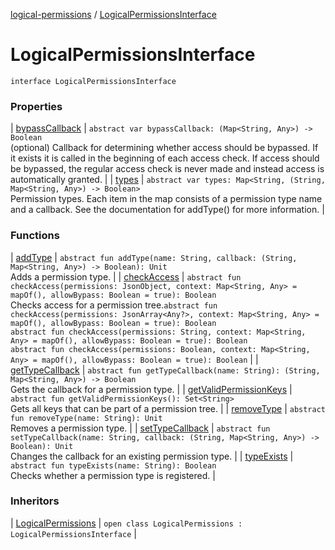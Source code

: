 [logical-permissions](../index.md) / [LogicalPermissionsInterface](.)

# LogicalPermissionsInterface

`interface LogicalPermissionsInterface`

### Properties

| [bypassCallback](bypass-callback.md) | `abstract var bypassCallback: (Map<String, Any>) -> Boolean`<br>(optional) Callback for determining whether access should be bypassed. If it exists it is called in the beginning of each access check. If access should be bypassed, the regular access check is never made and instead access is automatically granted. |
| [types](types.md) | `abstract var types: Map<String, (String, Map<String, Any>) -> Boolean>`<br>Permission types. Each item in the map consists of a permission type name and a callback. See the documentation for addType() for more information. |

### Functions

| [addType](add-type.md) | `abstract fun addType(name: String, callback: (String, Map<String, Any>) -> Boolean): Unit`<br>Adds a permission type. |
| [checkAccess](check-access.md) | `abstract fun checkAccess(permissions: JsonObject, context: Map<String, Any> = mapOf(), allowBypass: Boolean = true): Boolean`<br>Checks access for a permission tree.`abstract fun checkAccess(permissions: JsonArray<Any?>, context: Map<String, Any> = mapOf(), allowBypass: Boolean = true): Boolean`<br>`abstract fun checkAccess(permissions: String, context: Map<String, Any> = mapOf(), allowBypass: Boolean = true): Boolean`<br>`abstract fun checkAccess(permissions: Boolean, context: Map<String, Any> = mapOf(), allowBypass: Boolean = true): Boolean` |
| [getTypeCallback](get-type-callback.md) | `abstract fun getTypeCallback(name: String): (String, Map<String, Any>) -> Boolean`<br>Gets the callback for a permission type. |
| [getValidPermissionKeys](get-valid-permission-keys.md) | `abstract fun getValidPermissionKeys(): Set<String>`<br>Gets all keys that can be part of a permission tree. |
| [removeType](remove-type.md) | `abstract fun removeType(name: String): Unit`<br>Removes a permission type. |
| [setTypeCallback](set-type-callback.md) | `abstract fun setTypeCallback(name: String, callback: (String, Map<String, Any>) -> Boolean): Unit`<br>Changes the callback for an existing permission type. |
| [typeExists](type-exists.md) | `abstract fun typeExists(name: String): Boolean`<br>Checks whether a permission type is registered. |

### Inheritors

| [LogicalPermissions](../-logical-permissions/index.md) | `open class LogicalPermissions : LogicalPermissionsInterface` |

